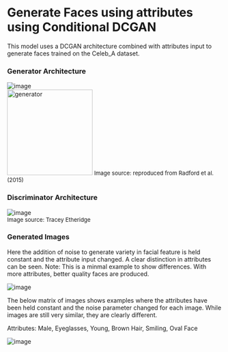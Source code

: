 # Generate Faces using attributes using Conditional DCGAN

This model uses a DCGAN architecture combined with attributes input to generate faces trained on the Celeb_A dataset.

### Generator Architecture

![image](https://user-images.githubusercontent.com/56511544/119218454-a2b2ce80-bae0-11eb-8780-7c37a0220995.png)  
<img src="https://user-images.githubusercontent.com/56511544/119218454-a2b2ce80-bae0-11eb-8780-7c37a0220995.png" alt="generator" width="200"/>
<font size="2"> Image source: reproduced from Radford et al. (2015) </font>

### Discriminator Architecture

![image](https://user-images.githubusercontent.com/56511544/119218481-ca099b80-bae0-11eb-9b2d-c07a2b693ba0.png)  
<font size="2"> Image source: Tracey Etheridge </font>

### Generated Images

Here the addition of noise to generate variety in facial feature is held constant and the attribute input changed. A clear distinction in attributes can be seen. Note: This is a minmal example to show differences. With more attributes, better quality faces are produced.

![image](https://user-images.githubusercontent.com/56511544/119218643-b7dc2d00-bae1-11eb-9d30-783b008dc892.png)

The below matrix of images shows examples where the attributes have been held constant and the noise parameter changed for each image. While images are still very similar, they are clearly different.

Attributes: Male, Eyeglasses, Young, Brown Hair, Smiling, Oval Face

![image](https://user-images.githubusercontent.com/56511544/119218690-f671e780-bae1-11eb-8859-ef119b183f2f.png)


